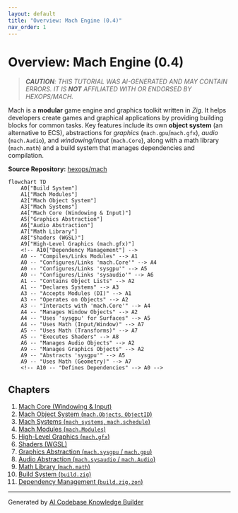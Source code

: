 ```yaml
---
layout: default
title: "Overview: Mach Engine (0.4)"
nav_order: 1
---
```


# Overview: Mach Engine (0.4)

> ***CAUTION**:* *THIS TUTORIAL WAS AI-GENERATED AND MAY CONTAIN ERRORS. IT IS **NOT** AFFILIATED WITH OR ENDORSED BY HEXOPS/MACH.*

Mach is a **modular** game engine and graphics toolkit written in *Zig*. It helps developers create games and graphical applications by providing building blocks for common tasks. Key features include its own **object system** (an alternative to ECS), abstractions for *graphics* (`mach.gpu`/`mach.gfx`), *audio* (`mach.Audio`), and *windowing/input* (`mach.Core`), along with a math library (`mach.math`) and a build system that manages dependencies and compilation.


**Source Repository:** [hexops/mach](https://github.com/hexops/mach)

```mermaid
flowchart TD
    A0["Build System"]
    A1["Mach Modules"]
    A2["Mach Object System"]
    A3["Mach Systems"]
    A4["Mach Core (Windowing & Input)"]
    A5["Graphics Abstraction"]
    A6["Audio Abstraction"]
    A7["Math Library"]
    A8["Shaders (WGSL)"]
    A9["High-Level Graphics (mach.gfx)"]
    <!-- A10["Dependency Management"] -->
    A0 -- "Compiles/Links Modules" --> A1
    A0 -- "Configures/Links 'mach.Core'" --> A4
    A0 -- "Configures/Links 'sysgpu'" --> A5
    A0 -- "Configures/Links 'sysaudio'" --> A6
    A1 -- "Contains Object Lists" --> A2
    A1 -- "Declares Systems" --> A3
    A3 -- "Accepts Modules (DI)" --> A1
    A3 -- "Operates on Objects" --> A2
    A3 -- "Interacts with 'mach.Core'" --> A4
    A4 -- "Manages Window Objects" --> A2
    A4 -- "Uses 'sysgpu' for Surfaces" --> A5
    A4 -- "Uses Math (Input/Window)" --> A7
    A5 -- "Uses Math (Transforms)" --> A7
    A5 -- "Executes Shaders" --> A8
    A6 -- "Manages Audio Objects" --> A2
    A9 -- "Manages Graphics Objects" --> A2
    A9 -- "Abstracts 'sysgpu'" --> A5
    A9 -- "Uses Math (Geometry)" --> A7
    <!-- A10 -- "Defines Dependencies" --> A0 -->
```

## Chapters

1. [Mach Core (Windowing & Input)](01_mach_core_.md)
2. [Mach Object System (`mach.Objects`, `ObjectID`)](02_mach_object_system_.md)
3. [Mach Systems (`mach_systems`, `mach.schedule`)](03_mach_systems_.md)
4. [Mach Modules (`mach.Modules`)](04_mach_modules_.md)
5. [High-Level Graphics (`mach.gfx`)](05_mach_gfx_.md)
6. [Shaders (WGSL)](06_shaders_wgsl_.md)
7. [Graphics Abstraction (`mach.sysgpu` / `mach.gpu`)](07_mach_sysgpu_.md)
8. [Audio Abstraction (`mach.sysaudio` / `mach.Audio`)](08_mach_sysaudio_.md)
9. [Math Library (`mach.math`)](09_mach_math_.md)
10. [Build System (`build.zig`)](10_build_system_.md)
11. [Dependency Management (`build.zig.zon`)](11_dependency_management_.md)


---

Generated by [AI Codebase Knowledge Builder](https://github.com/mnbnkr/Tutorial-Codebase-Knowledge)
